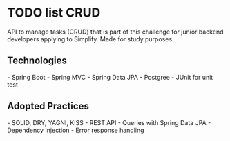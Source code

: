 <h1>TODO list CRUD</h1>

API to manage tasks (CRUD) that is part of this challenge for junior backend developers applying to Simplify. Made for study purposes.

<h2>Technologies</h2>
- Spring Boot
- Spring MVC
- Spring Data JPA
- Postgree
- JUnit for unit test

<h2>Adopted Practices</h2>
- SOLID, DRY, YAGNI, KISS
- REST API
- Queries with Spring Data JPA
- Dependency Injection
- Error response handling
